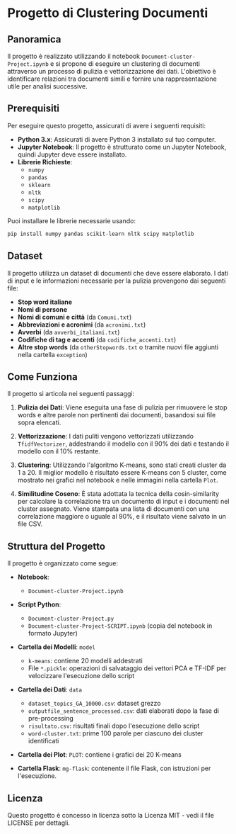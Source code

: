 # Progetto di Clustering Documenti

## Panoramica

Il progetto è realizzato utilizzando il notebook `Document-cluster-Project.ipynb` e si propone di eseguire un clustering di documenti attraverso un processo di pulizia e vettorizzazione dei dati. L'obiettivo è identificare relazioni tra documenti simili e fornire una rappresentazione utile per analisi successive.

## Prerequisiti

Per eseguire questo progetto, assicurati di avere i seguenti requisiti:

- **Python 3.x**: Assicurati di avere Python 3 installato sul tuo computer.
- **Jupyter Notebook**: Il progetto è strutturato come un Jupyter Notebook, quindi Jupyter deve essere installato.
- **Librerie Richieste**:
  - `numpy`
  - `pandas`
  - `sklearn`
  - `nltk`
  - `scipy`
  - `matplotlib`

Puoi installare le librerie necessarie usando:

```bash
pip install numpy pandas scikit-learn nltk scipy matplotlib
```

## Dataset

Il progetto utilizza un dataset di documenti che deve essere elaborato. I dati di input e le informazioni necessarie per la pulizia provengono dai seguenti file:

- **Stop word italiane**
- **Nomi di persone**
- **Nomi di comuni e città** (da `Comuni.txt`)
- **Abbreviazioni e acronimi** (da `acronimi.txt`)
- **Avverbi** (da `avverbi_italiani.txt`)
- **Codifiche di tag e accenti** (da `codifiche_accenti.txt`)
- **Altre stop words** (da `otherStopwords.txt` o tramite nuovi file aggiunti nella cartella `exception`)

## Come Funziona

Il progetto si articola nei seguenti passaggi:

1. **Pulizia dei Dati**: Viene eseguita una fase di pulizia per rimuovere le stop words e altre parole non pertinenti dai documenti, basandosi sui file sopra elencati.

2. **Vettorizzazione**: I dati puliti vengono vettorizzati utilizzando `TfidfVectorizer`, addestrando il modello con il 90% dei dati e testando il modello con il 10% restante.

3. **Clustering**: Utilizzando l'algoritmo K-means, sono stati creati cluster da 1 a 20. Il miglior modello è risultato essere K-means con 5 cluster, come mostrato nei grafici nel notebook e nelle immagini nella cartella `Plot`.

4. **Similitudine Coseno**: È stata adottata la tecnica della cosin-similarity per calcolare la correlazione tra un documento di input e i documenti nel cluster assegnato. Viene stampata una lista di documenti con una correlazione maggiore o uguale al 90%, e il risultato viene salvato in un file CSV.

## Struttura del Progetto

Il progetto è organizzato come segue:

- **Notebook**: 
  - `Document-cluster-Project.ipynb`
  
- **Script Python**: 
  - `Document-cluster-Project.py`
  - `Document-cluster-Project-SCRIPT.ipynb` (copia del notebook in formato Jupyter)

- **Cartella dei Modelli**: `model`
  - `k-means`: contiene 20 modelli addestrati
  - File `*.pickle`: operazioni di salvataggio dei vettori PCA e TF-IDF per velocizzare l'esecuzione dello script

- **Cartella dei Dati**: `data`
  - `dataset_topics_GA_10000.csv`: dataset grezzo
  - `outputfile_sentence_processed.csv`: dati elaborati dopo la fase di pre-processing
  - `risultato.csv`: risultati finali dopo l'esecuzione dello script
  - `word-cluster.txt`: prime 100 parole per ciascuno dei cluster identificati

- **Cartella dei Plot**: `PLOT`: contiene i grafici dei 20 K-means

- **Cartella Flask**: `mg-flask`: contenente il file Flask, con istruzioni per l'esecuzione.


## Licenza

Questo progetto è concesso in licenza sotto la Licenza MIT - vedi il file LICENSE per dettagli.
